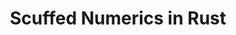 ---
title: "Scuffed Numerics in Rust"
description: "How I learned Rust by doing calculus"
theme_version: '2.8.2'
---